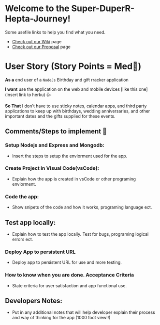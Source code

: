 # **Welcome to the Super-DuperR-Hepta-Journey!**
Some usefile links to help you find what you need.
- [Check out our Wiki](https://github.com/cheddarmonk/super-duper-hepta-journey/wiki) page
- [Check out our Proposal](https://github.com/cheddarmonk/super-duper-hepta-journey/blob/main/Proposal.md) page

# User Story (Story Points = Med👕)
**As a** end user of a `NodeJs` Birthday and gift rracker application  

**I want** use the application on the web and mobile devices [like this one](insert link to herku) 👍

**So That** I don't have to use sticky notes, calendar apps, and third party applications to keep up with birthdays, wedding anniversaries, and other important dates and the gifts supplied for these events.

## Comments/Steps to implement 🥇

### Setup Nodejs and Express and Mongodb:
- Insert the steps to setup the enviorment used for the app.
    
### Create Project in Visual Code(vsCode):
- Explain how the app is created in vsCode or other programing enviorment.

### Code the app:
- Show snipets of the code and how it works, programing language ect.


## Test app locally:
- Explain how to test the app locally.  Test for bugs, programing logical errors ect.


### Deploy App to persistent URL
- Deploy app to persistent URL for use and more testing.  

### How to know when you are done. Acceptance Criteria 
- State criteria for user satisfaction and app functional use.



## **Developers Notes:**
- Put in any additional notes that will help developer explain their process and way of thinking for the app (1000 foot view!!)

